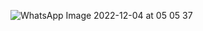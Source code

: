 
![WhatsApp Image 2022-12-04 at 05 05 37](https://user-images.githubusercontent.com/101079488/205464063-84db8545-d51a-49d2-9e4a-d418218a6c1e.jpeg)
